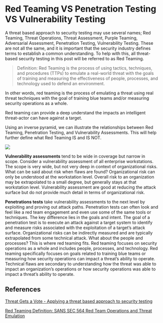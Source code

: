 # Red Teaming VS Penetration Testing VS Vulnerability Testing

A threat based approach to security testing may use several names; Red Teaming, Threat Operations, Threat Assessment, Purple Teaming, Adversarial Assessment, Penetration Testing, Vulnerability Testing. These are not all the same, and it is important that the security industry defines terms to establish a common understanding. To help with this, all threat-based security testing in this post will be referred to as Red Teaming.

>Definition: Red Teaming is the process of using tactics, techniques, and procedures (TTPs) to emulate a real-world threat with the goals of training and measuring the effectiveness of people, processes, and technology used to defend an environment.

In other words, red teaming is the process of emulating a threat using real threat techniques with the goal of training blue teams and/or measuring security operations as a whole.

Red teaming can provide a deep understand the impacts an intelligent threat-actor can have against a target.

Using an inverse pyramid, we can illustrate the relationships between Red Teaming, Penetration Testing, and Vulnerability Assessments. This will help further define what Red Teaming IS and IS NOT.

![](/images/threat_pyramid.png)

__Vulnerability assessments__ tend to be wide in coverage but narrow in scope. Consider a vulnerability assessment of all enterprise workstations. The scope is very wide, but not very deep in context of organizational risks. What can be said about risk when flaws are found? Organizational risk can only be understood at the workstation level. Overall risk to an organization may be extrapolated to a small degree, but generally stays at that workstation level. Vulnerability assessment are good at reducing the attack surface but do not provide much detail in terms of organizational risk.

__Penetrations tests__ take vulnerability assessments to the next level by exploiting and proving out attack paths. Penetration tests can often look and feel like a red team engagement and even use some of the same tools or techniques. The key difference lies in the goals and intent. The goal of a penetration test is to execute an attack against a target system to identify and measure risks associated with the exploitation of a target’s attack surface. Organizational risks can be indirectly measured and are typically extrapolated from some technical attack. What about the people and processes? This is where red teaming fits. Red teaming focuses on security operations as a whole and includes people, processes, and technology. Red teaming specifically focuses on goals related to training blue teams or measuring how security operations can impact a threat’s ability to operate. Technical flaws are secondary to understanding how the threat was able to impact an organization’s operations or how security operations was able to impact a threat’s ability to operate.

## References

[Threat Gets a Vote - Applying a threat based approach to security testing](http://threatexpress.com/blogs/2018/threat-gets-a-vote-applying-a-threat-based-approach-to-security-testing/)

[Red Teaming Definition: SANS SEC 564 Red Team Operations and Threat Emulation](https://sans.org/sec564)
